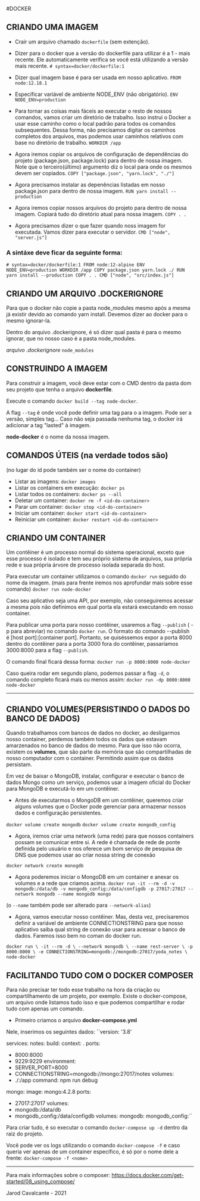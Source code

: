 #DOCKER

## CRIANDO UMA IMAGEM

-   Crair um arquivo chamado `dockerfile` (sem extenção).

-   Dizer para o docker que a versão do dockerfile para utilizar é a 1 - mais recente. Ele automaticamente verifica se você está utilizando a versão mais recente.
    `# syntax=docker/dockerfile:1`

-   Dizer qual imagem base é para ser usada em nosso aplicativo.
    `FROM node:12.18.1`

-   Específicar variável de ambiente NODE_ENV (não obrigatório).
    `ENV NODE_ENV=production`

-   Para tornar as coisas mais fáceis ao executar o resto de nossos comandos, vamos criar um diretório de trabalho. Isso instrui o Docker a usar esse caminho como o local padrão para todos os comandos subsequentes. Dessa forma, não precisamos digitar os caminhos completos dos arquivos, mas podemos usar caminhos relativos com base no diretório de trabalho.
    `WORKDIR /app`

-   Agora iremos copiar os arquivos de configuração de dependências do projeto (package.json, package.lock) para dentro de nossa imagem.
    Note que o terceiro(último) argumento diz o local para onde os mesmos devem ser copiados.
    `COPY ["package.json", "yarn.lock", "./"]`

-   Agora precisamos instalar as depenências listadas em nosso package.json para dentro de nossa imagem.
    `RUN yarn install --production`

-   Agora iremos copiar nossos arquivos do projeto para dentro de nossa imagem. Copiará tudo do diretório atual para nossa imagem.
    `COPY . .`

-   Agora precisamos dizer o que fazer quando noss imagem for executada. Vamos dizer para executar o servidor.
    `CMD ["node", "server.js"]`

### A sintáxe deve ficar da seguinte forma:

`# syntax=docker/dockerfile:1 FROM node:12-alpine ENV NODE_ENV=production WORKDIR /app COPY package.json yarn.lock ./ RUN yarn install --production COPY . . CMD ["node", "src/index.js"]`

## CRIANDO UM ARQUIVO .DOCKERIGNORE

Para que o docker não copie a pasta node_modules mesmo após a mesma já existir devido ao comando yarn install. Devemos dizer ao docker para o mesmo ignorar-la.

Dentro do arquivo .dockerignore, é só dizer qual pasta é para o mesmo ignorar, que no nosso caso é a pasta node_modules.

_arquivo .dockerignore_
`node_modules`

## CONSTRUINDO A IMAGEM

Para construir a imagem, você deve estar com o CMD dentro da pasta dom seu projeto que tenha o arquivo **dockerfile**.

Execute o comando `docker build --tag node-docker`.

A flag `--tag` é onde você pode definir uma tag para o a imagem. Pode ser a versão, simples tag... Caso não seja passada nenhuma tag, o docker irá adicionar a tag "lasted" à imagem.

**node-docker** é o nome da nossa imagem.

## COMANDOS ÚTEIS (na verdade todos são)

(no lugar do id pode também ser o nome do container)

-   Listar as imagens: `docker images`
-   Listar os containers em execução: `docker ps`
-   Listar todos os containers: `docker ps --all`
-   Deletar um container: `docker rm -f <id-do-container>`
-   Parar um container: `docker stop <id-do-container>`
-   Iniciar um container: `docker start <id-do-container>`
-   Reiniciar um container: `docker restart <id-do-container>`

## CRIANDO UM CONTAINER

Um contêiner é um processo normal do sistema operacional, exceto que esse processo é isolado e tem seu próprio sistema de arquivos, sua própria rede e sua própria árvore de processo isolada separada do host.

Para executar um container utilizamos o comando `docker run` seguido do nome da imagem. (mais para frente iremos nos aprofundar mais sobre esse comando)
`docker run node-docker`

Caso seu aplicativo seja uma API, por exemplo, não conseguiremos acessar a mesma pois não definimos em qual porta ela estará executando em nosso container.

Para publicar uma porta para nosso contêiner, usaremos a flag `--publish` ( -p para abreviar) no comando `docker run`. O formato do comando --publish é [host port]:[container port]. Portanto, se quiséssemos expor a porta 8000 dentro do contêiner para a porta 3000 fora do contêiner, passaríamos 3000:8000 para a flag `--publish`.

O comando final ficará dessa forma:
`docker run -p 8000:8000 node-docker`

Caso queira rodar em segundo plano, podemos passar a flag `-d`, o comando completo ficará mais ou menos assim: `docker run -dp 8000:8000 node-docker`

---

## CRIANDO VOLUMES(PERSISTINDO O DADOS DO BANCO DE DADOS)

Quando trabalhamos com bancos de dados no docker, ao desligarmos nosso container, perdemos também todos os dados que estavam amarzenados no banco de dados do mesmo. Para que isso não ocorra, existem os **volumes**, que são parte da memória que são compartilhadas de nosso computador com o container. Permitindo assim que os dados persistam.

Em vez de baixar o MongoDB, instalar, configurar e executar o banco de dados Mongo como um serviço, podemos usar a imagem oficial do Docker para MongoDB e executá-lo em um contêiner.

-   Antes de executarmos o MongoDB em um contêiner, queremos criar alguns volumes que o Docker pode gerenciar para armazenar nossos dados e configuração persistentes.

`docker volume create mongodb`
`docker volume create mongodb_config`

-   Agora, iremos criar uma network (uma rede) para que nossos containers possam se comunicar entre si. A rede é chamada de rede de ponte definida pelo usuário e nos oferece um bom serviço de pesquisa de DNS que podemos usar ao criar nossa string de conexão

`docker network create monogdb`

-   Agora poderemos iniciar o MongoDB em um container e anexar os volumes e a rede que criamos acima.
    `docker run -it --rm -d -v mongodb:/data/db -v mongodb_config:/data/configdb -p 27017:27017 --network mongodb --name mongodb mongo`

(o `--name` também pode ser alterado para `--network-alias`)

-   Agora, vamos executar nosso contêiner. Mas, desta vez, precisaremos definir a variável de ambiente CONNECTIONSTRING para que nosso aplicativo saiba qual string de conexão usar para acessar o banco de dados. Faremos isso bem no coman do docker run.

`docker run \ -it --rm -d \ --network mongodb \ --name rest-server \ -p 8000:8000 \ -e CONNECTIONSTRING=mongodb://mongodb:27017/yoda_notes \ node-docker`

## FACILITANDO TUDO COM O DOCKER COMPOSER

Para não precisar ter todo esse trabalho na hora da criação ou compartilhamento de um projeto, por exemplo. Existe o docker-compose, um arquivo onde listamos tudo isso e que podemos compartilhar e rodar tudo com apenas um comando.

-   Primeiro criamos o arquivo **docker-compose.yml**

Nele, inserimos os seguintes dados:
``version: '3.8'

services:
notes:
build:
context: .
ports:

-   8000:8000
-   9229:9229
    environment:
-   SERVER_PORT=8000
-   CONNECTIONSTRING=mongodb://mongo:27017/notes
    volumes:
-   ./:/app
    command: npm run debug

mongo:
image: mongo:4.2.8
ports:

-   27017:27017
    volumes:
-   mongodb:/data/db
-   mongodb_config:/data/configdb
    volumes:
    mongodb:
    mongodb_config:``

Para criar tudo, é so executar o comando `docker-compose up -d` dentro da raiz do projeto.

Você pode ver os logs utilizando o comando `docker-compose -f` e caso queria ver apenas de um container específico, é só por o nome dele a frente: `docker-compose -f <nome>`

---

Para mais informações sobre o composer: <https://docs.docker.com/get-started/08_using_compose/>

Jarod Cavalcante - 2021
